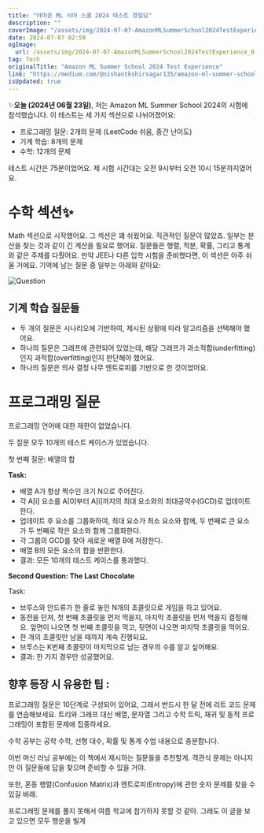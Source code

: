 ```yaml
---
title: "아마존 ML 서머 스쿨 2024 테스트 경험담"
description: ""
coverImage: "/assets/img/2024-07-07-AmazonMLSummerSchool2024TestExperience_0.png"
date: 2024-07-07 02:59
ogImage:
  url: /assets/img/2024-07-07-AmazonMLSummerSchool2024TestExperience_0.png
tag: Tech
originalTitle: "Amazon ML Summer School 2024 Test Experience"
link: "https://medium.com/@nishantkshirsagar135/amazon-ml-summer-school-2024-test-experience-7c1d05125a9a"
isUpdated: true
---
```


✨**오늘 (2024년 06월 23일)**, 저는 Amazon ML Summer School 2024의 시험에 참석했습니다. 이 테스트는 세 가지 섹션으로 나뉘어졌어요:

- 프로그래밍 질문: 2개의 문제 (LeetCode 쉬움, 중간 난이도)
- 기계 학습: 8개의 문제
- 수학: 12개의 문제

테스트 시간은 75분이었어요. 제 시험 시간대는 오전 9시부터 오전 10시 15분까지였어요.

# 수학 섹션✨

<!-- cozy-coder - 수평 -->

<ins class="adsbygoogle"
     style="display:block"
     data-ad-client="ca-pub-4877378276818686"
     data-ad-slot="1107185301"
     data-ad-format="auto"
     data-full-width-responsive="true"></ins>

<script>
     (adsbygoogle = window.adsbygoogle || []).push({});
</script>

Math 섹션으로 시작했어요. 그 섹션은 꽤 쉬웠어요. 직관적인 질문이 많았죠. 일부는 분산을 찾는 것과 같이 긴 계산을 필요로 했어요. 질문들은 행렬, 적분, 확률, 그리고 통계와 같은 주제를 다뤘어요. 만약 JEE나 다른 입학 시험을 준비했다면, 이 섹션은 아주 쉬울 거에요. 기억에 남는 질문 중 일부는 아래와 같아요:

![Question](/assets/img/2024-07-07-AmazonMLSummerSchool2024TestExperience_0.png)

## 기계 학습 질문들

- 두 개의 질문은 시나리오에 기반하여, 제시된 상황에 따라 알고리즘을 선택해야 했어요.
- 하나의 질문은 그래프에 관련되어 있었는데, 해당 그래프가 과소적합(underfitting)인지 과적합(overfitting)인지 판단해야 했어요.
- 하나의 질문은 의사 결정 나무 엔트로피를 기반으로 한 것이었어요.

<!-- cozy-coder - 수평 -->

<ins class="adsbygoogle"
     style="display:block"
     data-ad-client="ca-pub-4877378276818686"
     data-ad-slot="1107185301"
     data-ad-format="auto"
     data-full-width-responsive="true"></ins>

<script>
     (adsbygoogle = window.adsbygoogle || []).push({});
</script>

# 프로그래밍 질문

프로그래밍 언어에 대한 제한이 없었습니다.

두 질문 모두 10개의 테스트 케이스가 있었습니다.

첫 번째 질문: 배열의 합

<!-- cozy-coder - 수평 -->

<ins class="adsbygoogle"
     style="display:block"
     data-ad-client="ca-pub-4877378276818686"
     data-ad-slot="1107185301"
     data-ad-format="auto"
     data-full-width-responsive="true"></ins>

<script>
     (adsbygoogle = window.adsbygoogle || []).push({});
</script>

**Task:**

- 배열 A가 항상 짝수인 크기 N으로 주어진다.
- 각 A[i] 요소를 A[0]부터 A[i]까지의 최대 요소와의 최대공약수(GCD)로 업데이트한다.
- 업데이트 후 요소를 그룹화하여, 최대 요소가 최소 요소와 함께, 두 번째로 큰 요소가 두 번째로 작은 요소와 함께 그룹화한다.
- 각 그룹의 GCD를 찾아 새로운 배열 B에 저장한다.
- 배열 B의 모든 요소의 합을 반환한다.
- 결과: 모든 10개의 테스트 케이스를 통과했다.

**Second Question: The Last Chocolate**

Task:

<!-- cozy-coder - 수평 -->

<ins class="adsbygoogle"
     style="display:block"
     data-ad-client="ca-pub-4877378276818686"
     data-ad-slot="1107185301"
     data-ad-format="auto"
     data-full-width-responsive="true"></ins>

<script>
     (adsbygoogle = window.adsbygoogle || []).push({});
</script>

- 브루스와 안드류가 한 줄로 놓인 N개의 초콜릿으로 게임을 하고 있어요.
- 동전을 던져, 첫 번째 초콜릿을 먼저 먹을지, 마지막 초콜릿을 먼저 먹을지 결정해요. 앞면이 나오면 첫 번째 초콜릿을 먹고, 뒷면이 나오면 마지막 초콜릿을 먹어요.
- 한 개의 초콜릿만 남을 때까지 계속 진행되요.
- 브루스는 K번째 초콜릿이 마지막으로 남는 경우의 수를 알고 싶어해요.
- 결과: 한 가지 경우만 성공했어요.

## 향후 등장 시 유용한 팁 :

프로그래밍 질문은 10단계로 구성되어 있어요, 그래서 반드시 한 달 전에 리트 코드 문제를 연습해보세요. 트리와 그래프 대신 배열, 문자열 그리고 수학 트릭, 재귀 및 동적 프로그래밍이 포함된 문제에 집중하세요.

수학 공부는 공학 수학, 선형 대수, 확률 및 통계 수업 내용으로 충분합니다.

<!-- cozy-coder - 수평 -->

<ins class="adsbygoogle"
     style="display:block"
     data-ad-client="ca-pub-4877378276818686"
     data-ad-slot="1107185301"
     data-ad-format="auto"
     data-full-width-responsive="true"></ins>

<script>
     (adsbygoogle = window.adsbygoogle || []).push({});
</script>

이번 머신 러닝 공부에는 이 책에서 제시하는 질문들을 추천할게. 객관식 문제는 아니지만 이 질문들에 답을 찾으며 준비할 수 있을 거야.

또한, 혼동 행렬(Confusion Matrix)과 엔트로피(Entropy)에 관한 숫자 문제를 찾을 수 있길 바래.

프로그래밍 문제를 풀지 못해서 여름 학교에 참가하지 못할 것 같아. 그래도 이 글을 보고 있으면 모두 행운을 빌게

